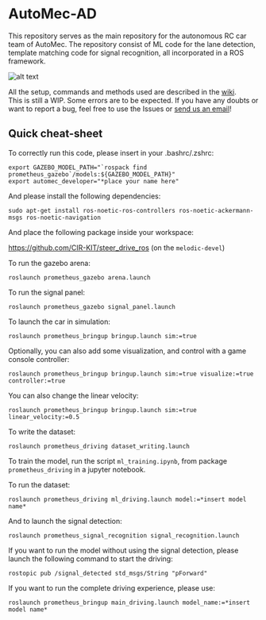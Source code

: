 # AutoMec-AD

This repository serves as the main repository for the autonomous RC car team of AutoMec. The repository consist of ML code
for the lane detection, template matching code for signal recognition, all incorporated in a ROS framework.

![alt text](https://raw.githubusercontent.com/AutomecUA/AutoMec-AD/main/images/car.jpeg)

All the setup, commands and methods used are described in the [wiki](https://github.com/AutomecUA/AutoMec-AD/wiki). <br>
This is still a WIP. Some errors are to be expected. If you have any doubts or want to report a bug,
feel free to use the Issues or [send us an email](mailto:dem-automec@ua.pt)!

## Quick cheat-sheet

To correctly run this code, please insert in your .bashrc/.zshrc:

```
export GAZEBO_MODEL_PATH="`rospack find prometheus_gazebo`/models:${GAZEBO_MODEL_PATH}"
export automec_developer="*place your name here"
```

And please install the following dependencies:

```
sudo apt-get install ros-noetic-ros-controllers ros-noetic-ackermann-msgs ros-noetic-navigation
```

And place the following package inside your workspace:

https://github.com/CIR-KIT/steer_drive_ros (on the `melodic-devel`)

To run the gazebo arena:
```
roslaunch prometheus_gazebo arena.launch
```

To run the signal panel:

```
roslaunch prometheus_gazebo signal_panel.launch
```

To launch the car in simulation:
```
roslaunch prometheus_bringup bringup.launch sim:=true
```

Optionally, you can also add some visualization, and control with a game console controller:

```
roslaunch prometheus_bringup bringup.launch sim:=true visualize:=true controller:=true
```

You can also change the linear velocity:

```
roslaunch prometheus_bringup bringup.launch sim:=true linear_velocity:=0.5
```

To write the dataset:

```
roslaunch prometheus_driving dataset_writing.launch
```

To train the model, run the script `ml_training.ipynb`, from package `prometheus_driving` in a jupyter notebook. 

To run the dataset:

```
roslaunch prometheus_driving ml_driving.launch model:=*insert model name*
```

And to launch the signal detection:

```
roslaunch prometheus_signal_recognition signal_recognition.launch 
```

If you want to run the model without using the signal detection, please launch the following command to start the driving:

```
rostopic pub /signal_detected std_msgs/String "pForward"
```

If you want to run the complete driving experience, please use:

```
roslaunch prometheus_bringup main_driving.launch model_name:=*insert model name*
```
